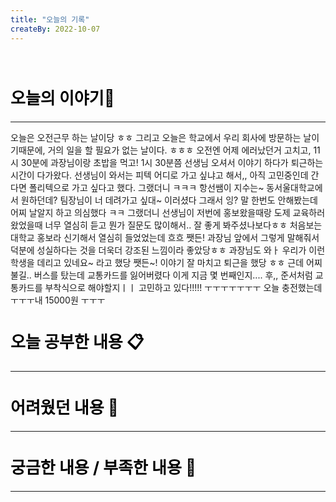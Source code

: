 ```yaml
---
title: "오늘의 기록"
createBy: 2022-10-07
---
```



<br>

<h2 style="font-size:26px; color:black ">오늘의 이야기🧧</h2>

--- 
오늘은 오전근무 하는 날이당 ㅎㅎ 그리고 오늘은 학교에서 우리 회사에 방문하는 날이기때문에,
거의 일을 할 필요가 없는 날이다. ㅎㅎㅎ 오전엔 어제 에러났던거 고치고, 11시 30분에 과장님이랑 초밥을 먹고! 1시 30분쯤 선생님 오셔서 이야기 하다가
퇴근하는 시간이 다가왔다.
선생님이 와서는 피텍 어디로 가고 싶냐고 해서,, 아직 고민중인데 간다면 폴리텍으로 가고 싶다고 했다.
그랬더니 ㅋㅋㅋ 항선쌤이 지수는~ 동서울대학교에서 원하던데? 팀장님이 너 데려가고 싶대~ 이러셨다 그래서 잉? 말 한번도 안해봤는데 어찌 날알지 하고 의심했다 ㅋㅋ
그랬더니 선생님이 저번에 홍보왔을때랑 도제 교육하러 왔었을때 너무 열심히 듣고 뭔가 질문도 많이해서.. 잘 좋게 봐주셨나보다ㅎㅎ 처음보는 대학교 홍보라 신기해서 열심히 들었었는데 흐흐
쨋든! 과장님 앞에서 그렇게 말해줘서 덕분에 성실하다는 것을 더욱더 강조된 느낌이라 좋았당ㅎㅎ 과장님도 와ㅏ 우리가 이런 학생을 데리고 있네요~ 라고 했당
쨋든~! 이야기 잘 마치고 퇴근을 했당 ㅎㅎ 근데 어찌 불길.. 버스를 탔는데 교통카드를 잃어버렸다 이게 지금 몇 번째인지.... 후,, 준서처럼 교통카드를 부착식으로 해야할지ㅣㅣ 고민하고 있다!!!!! ㅜㅜㅜㅜㅜㅜㅜ 오늘 충전했는데 ㅜㅜㅜ내 15000원 ㅜㅜㅜ

####  
<h2 style="font-size:26px; color:black ">오늘 공부한 내용 📋</h2>

---

<h2 style="font-size:26px; color:black ">어려웠던 내용 🤢</h2>

---

<h2 style="font-size:26px; color:black ">궁금한 내용 / 부족한 내용 🧐</h2>

--- 


